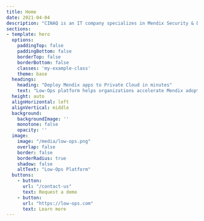 ```yaml
---
title: Home
date: 2021-04-04
description: "CINAQ is an IT company specializes in Mendix Security & Deployment, Cloud consultancy and Software development"
sections:
- template: hero
  options:
    paddingTop: false
    paddingBottom: false
    borderTop: false
    borderBottom: false
    classes: 'my-example-class'
    theme: base
  headings:
    heading: "Deploy Mendix apps to Private Cloud in minutes"
    text: "Low-Ops platform helps organizations accelerate Mendix adoption without compromising security, compliance, user-friendliness and speed. If you love low-code, you will love low-ops."
  height: auto
  alignHorizontal: left
  alignVertical: middle
  background:
    backgroundImage: ''
    monotone: false
    opacity: ''
  image:
    image: "/media/low-ops.png"
    overlap: false
    border: false
    borderRadius: true
    shadow: false
    altText: "Low-Ops Platform"
  buttons:
    - button: 
      url: "/contact-us"
      text: Request a demo
    - button: 
      url: "https://low-ops.com"
      text: Learn more
---
```

